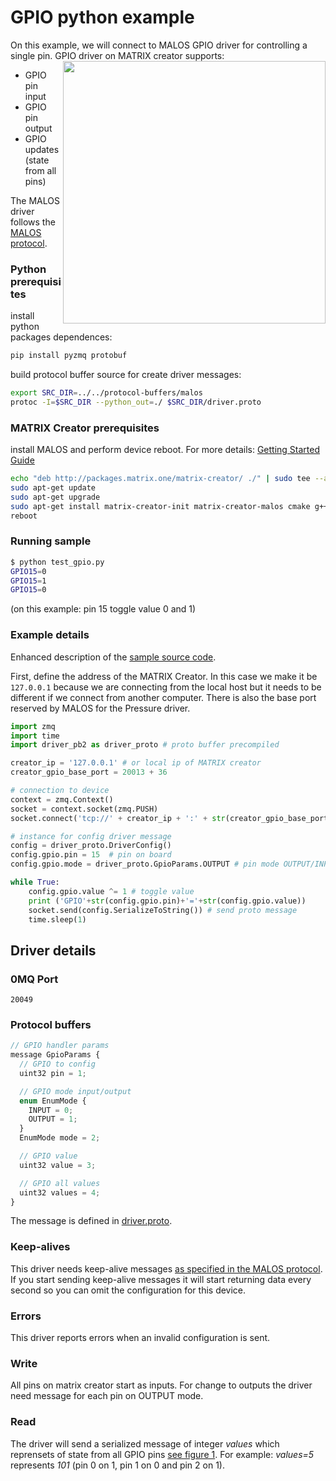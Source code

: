 # GPIO python example

On this example, we will connect to MALOS GPIO driver for controlling a single pin. GPIO driver on MATRIX creator supports:<a href="https://github.com/matrix-io/matrix-creator-malos/blob/master/docs/gpio_diagram.jpg"><img src="https://github.com/matrix-io/matrix-creator-malos/blob/master/docs/gpio_diagram.jpg" align="right" width="420" ></a>

* GPIO pin input
* GPIO pin output
* GPIO updates (state from all pins)

The MALOS driver follows the [MALOS protocol](../../README.md#protocol).

### Python prerequisites

install python packages dependences:
``` bash
pip install pyzmq protobuf
```

build protocol buffer source for create driver messages:
``` bash
export SRC_DIR=../../protocol-buffers/malos
protoc -I=$SRC_DIR --python_out=./ $SRC_DIR/driver.proto
```

### MATRIX Creator prerequisites

install MALOS and perform device reboot. For more details: [Getting Started Guide](https://github.com/matrix-io/matrix-creator-quickstart/wiki/2.-Getting-Started)

``` bash
echo "deb http://packages.matrix.one/matrix-creator/ ./" | sudo tee --append /etc/apt/sources.list
sudo apt-get update
sudo apt-get upgrade
sudo apt-get install matrix-creator-init matrix-creator-malos cmake g++ git libzmq3-dev --no-install-recommends
reboot
```

### Running sample

``` bash
$ python test_gpio.py 
GPIO15=0
GPIO15=1
GPIO15=0

```
(on this example: pin 15 toggle value 0 and 1)

### Example details

Enhanced description of the [sample source code](./test_gpio.py).

First, define the address of the MATRIX Creator. In this case we make it be `127.0.0.1`
because we are connecting from the local host but it needs to be different if we
connect from another computer. There is also the base port reserved by MALOS for
the Pressure driver.

``` python
import zmq
import time
import driver_pb2 as driver_proto # proto buffer precompiled

creator_ip = '127.0.0.1' # or local ip of MATRIX creator
creator_gpio_base_port = 20013 + 36

# connection to device
context = zmq.Context()
socket = context.socket(zmq.PUSH)
socket.connect('tcp://' + creator_ip + ':' + str(creator_gpio_base_port)) 

# instance for config driver message
config = driver_proto.DriverConfig()
config.gpio.pin = 15  # pin on board
config.gpio.mode = driver_proto.GpioParams.OUTPUT # pin mode OUTPUT/INPUT

while True:
    config.gpio.value ^= 1 # toggle value
    print ('GPIO'+str(config.gpio.pin)+'='+str(config.gpio.value))
    socket.send(config.SerializeToString()) # send proto message
    time.sleep(1)
```


## Driver details

### 0MQ Port
```
20049
```
### Protocol buffers

``` javascript
// GPIO handler params
message GpioParams {
  // GPIO to config
  uint32 pin = 1;

  // GPIO mode input/output
  enum EnumMode {
    INPUT = 0;
    OUTPUT = 1;
  }
  EnumMode mode = 2;

  // GPIO value
  uint32 value = 3;

  // GPIO all values
  uint32 values = 4;
}
```
The message is defined in [driver.proto](https://github.com/matrix-io/protocol-buffers/blob/master/malos/driver.proto).

### Keep-alives

This driver needs keep-alive messages [as specified in the MALOS protocol](https:////github.com/matrix-io/matrix-creator-malos/blob/master/README.md#keep-alive-port).
If you start sending keep-alive messages it will start returning data every second so you can omit the configuration for this device.


### Errors

This driver reports errors when an invalid configuration is sent.


### Write

All pins on matrix creator start as inputs. For change to outputs the driver need message for each pin on OUTPUT mode.


### Read

The driver will send a serialized message of integer *values* which reprensets of state from all GPIO pins [see figure 1](https://github.com/matrix-io/matrix-creator-malos/blob/av/doc_gpio/docs/gpio_diagram.jpg). For example: *values=5* represents *101* (pin 0 on 1, pin 1 on 0 and pin 2 on 1).



